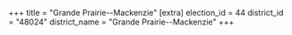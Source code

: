+++
title = "Grande Prairie--Mackenzie"
[extra]
election_id = 44
district_id = "48024"
district_name = "Grande Prairie--Mackenzie"
+++
